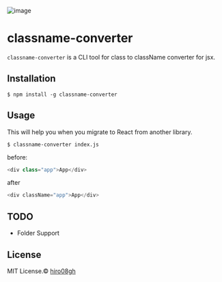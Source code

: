 ![image](https://user-images.githubusercontent.com/39504660/85116630-95e68480-b258-11ea-8be8-fd3707b64bfb.png)

# classname-converter

`classname-converter` is a CLI tool for class to className converter for jsx.

## Installation

```
$ npm install -g classname-converter
```

## Usage

This will help you when you migrate to React from another library.

```
$ classname-converter index.js
```

before:

```javascript
<div class="app">App</div>
```

after 

```javascript
<div className="app">App</div>
```

## TODO

- Folder Support

## License

MIT License.© [hiro08gh](https://github.com/hiro08gh)
